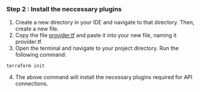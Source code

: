 ### Step 2 : Install the neccessary plugins

1. Create a new directory in your IDE and navigate to that directory. Then, create a new file.
2. Copy the file [provider.tf](https://github.com/AjaySurwase/Deploy-Flask-App/blob/master/Application%20Deployment/provider.tf) and paste it into your new file, naming it provider.tf.
3. Open the terminal and navigate to your project directory. Run the following command:
```
terraform init
```
4. The above command will install the necessary plugins required for API connections.
